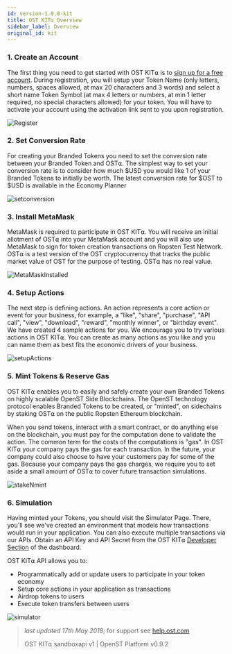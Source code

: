 ```yaml
---
id: version-1.0.0-kit
title: OST KIT⍺ Overview
sidebar_label: Overview
original_id: kit
---
```


###  1. Create an Account
The first thing you need to get started with OST KIT⍺ is to [<u>sign up for a free account</u>](https://kit.ost.com/sign-up). During registration, you will setup your Token Name (only letters, numbers, spaces allowed, at max 20 characters and 3 words) and select a short name Token Symbol (at max 4 letters or numbers, at min 1 letter required, no special characters allowed) for your token. You will have to activate your account using the activation link sent to you upon registration.

![Register](assets/Register.jpg)

###  2. Set Conversion Rate
For creating your Branded Tokens you need to set the conversion rate between your Branded Token and OST⍺. The simplest way to set your conversion rate is to consider how much $USD you would like 1 of your Branded Tokens to initially be worth. The latest conversion rate for $OST to $USD is available in the Economy Planner

![setconversion](assets/SetConversionRate.jpg)

###  3. Install MetaMask
MetaMask is required to participate in OST KIT⍺. You will receive an initial allotment of OST⍺ into your MetaMask account and you will also use MetaMask to sign for token creation transactions on Ropsten Test Network.  OST⍺ is a test version of the OST cryptocurrency that tracks the public market value of OST for the purpose of testing. OST⍺ has no real value.

![MetaMaskInstalled](assets/metamask_installed-1.jpg)

###  4. Setup Actions
The next step is defining actions. An action represents a core action or event for your business, for example, a "like", "share", "purchase", "API call", "view", "download", "reward", "monthly winner", or "birthday event".  We have created 4 sample actions for you. We encourage you to try various actions in OST KIT⍺. You can create as many actions as you like and you can name them as best fits the economic drivers of your business.

![setupActions](assets/Setup_Action.jpg)

###  5. Mint Tokens & Reserve Gas
OST KIT⍺ enables you to easily and safely create your own Branded Tokens on highly scalable OpenST Side Blockchains. The OpenST technology protocol enables Branded Tokens to be created, or "minted", on sidechains by staking OST⍺ on the public Ropsten Ethereum blockchain.

When you send tokens, interact with a smart contract, or do anything else on the blockchain, you must pay for the computation done to validate the action. The common term for the costs of the computations is "gas". In OST KIT⍺ your company pays the gas for each transaction. In the future, your company could also choose to have your customers pay for some of the gas. Because your company pays the gas charges, we require you to set aside a small amount of OST⍺ to cover future transaction simulations. 
       
![stakeNmint](assets/Stake_Mint.jpg)
 
### 6. Simulation
Having minted your Tokens, you should visit the Simulator Page. There, you'll see we've created an environment that models how transactions would run in your application. You can also execute multiple transactions via our APIs. Obtain an API Key and API Secret from the OST KIT⍺ [<u>Developer Section</u>](https://kit.ost.com/developer-api-console) of the dashboard.

OST KIT⍺ API allows you to:     
* Programmatically add or update users to participate in your token economy
* Setup core actions in your application as transactions
* Airdrop tokens to users
* Execute token transfers between users

![simulator](assets/Simulator.jpg)                                

>_last updated 17th May 2018_; for support see [help.ost.com](https://help.ost.com/support/home)
>
> OST KIT⍺ sandboxapi v1 | OpenST Platform v0.9.2
